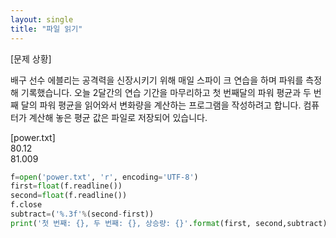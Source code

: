 ```yaml
---
layout: single
title: "파일 읽기"
---
```


[문제 상황]

배구 선수 에블리는 공격력을 신장시키기 위해 매일 스파이
크 연습을 하며 파워를 측정해 기록했습니다. 오늘 2달간의
연습 기간을 마무리하고 첫 번째달의 파워 평균과 두 번째
달의 파워 평균을 읽어와서 변화량을 계산하는 프로그램을
작성하려고 합니다. 컴퓨터가 계산해 놓은 평균 값은 파일로
저장되어 있습니다.

[power.txt]  
80.12  
81.009  

~~~python
f=open('power.txt', 'r', encoding='UTF-8')
first=float(f.readline())
second=float(f.readline())
f.close
subtract=('%.3f'%(second-first))
print('첫 번째: {}, 두 번째: {}, 상승량: {}'.format(first, second,subtract))
~~~
